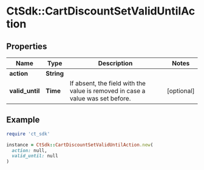 # CtSdk::CartDiscountSetValidUntilAction

## Properties

| Name | Type | Description | Notes |
| ---- | ---- | ----------- | ----- |
| **action** | **String** |  |  |
| **valid_until** | **Time** | If absent, the field with the value is removed in case a value was set before. | [optional] |

## Example

```ruby
require 'ct_sdk'

instance = CtSdk::CartDiscountSetValidUntilAction.new(
  action: null,
  valid_until: null
)
```

